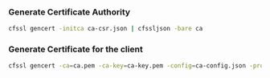 ### Generate Certificate Authority

```bash
cfssl gencert -initca ca-csr.json | cfssljson -bare ca
```

### Generate Certificate for the client

```bash
cfssl gencert -ca=ca.pem -ca-key=ca-key.pem -config=ca-config.json -profile=demo api-nginx-antonputra-pvt-csr.json | cfssljson -bare api-nginx-antonputra-pvt
```
